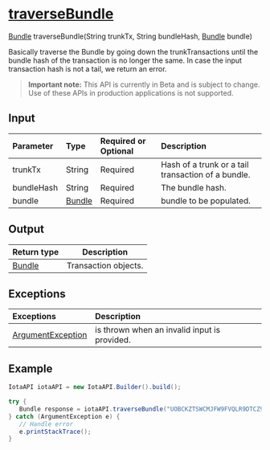 
# [traverseBundle](https://github.com/iotaledger/iota-java/blob/dev/jota/src/main/java/jota/IotaAPI.java#L970)
 [Bundle](https://github.com/iotaledger/iota-java/blob/dev/jota/src/main/java/jota/model/Bundle.java) traverseBundle(String trunkTx, String bundleHash, [Bundle](https://github.com/iotaledger/iota-java/blob/dev/jota/src/main/java/jota/model/Bundle.java) bundle)

Basically traverse the Bundle by going down the trunkTransactions until  the bundle hash of the transaction is no longer the same. In case the input  transaction hash is not a tail, we return an error.
> **Important note:** This API is currently in Beta and is subject to change. Use of these APIs in production applications is not supported.

## Input
| Parameter       | Type | Required or Optional | Description |
|:---------------|:--------|:--------| :--------|
| trunkTx | String | Required | Hash of a trunk or a tail transaction of a bundle. |
| bundleHash | String | Required | The bundle hash. |
| bundle | [Bundle](https://github.com/iotaledger/iota-java/blob/dev/jota/src/main/java/jota/model/Bundle.java) | Required | bundle to be populated. |
    
## Output
| Return type | Description |
|--|--|
| [Bundle](https://github.com/iotaledger/iota-java/blob/dev/jota/src/main/java/jota/model/Bundle.java)  | Transaction objects. |

## Exceptions
| Exceptions     | Description |
|:---------------|:--------|
| [ArgumentException](https://github.com/iotaledger/iota-java/blob/dev/jota/src/main/java/jota/error/ArgumentException.java) | is thrown when an invalid input is provided. |


 ## Example
 
 ```Java
 IotaAPI iotaAPI = new IotaAPI.Builder().build();

try { 
    Bundle response = iotaAPI.traverseBundle("UOBCKZTSWCMJFW9FVQLR9DTCZ9IAXWJZJN9PS9W9FZNHUTTGXCTFEYWWZNPSZYJTVCRARTLZOTTZRCCFH", "9SCAGKUUQBUFLFDSUWWYIFVCLRNQYHWHVMFBVDXOIFCZ9PZIGRDMVEN9ZIABGIQDZTKSPDAFHCHZWSB9P", "bundle");
} catch (ArgumentException e) { 
    // Handle error
    e.printStackTrace(); 
}
 ```
